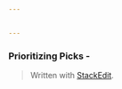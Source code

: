 ```yaml
---


---
```


<h3 id="prioritizing-picks--">Prioritizing Picks -</h3>
<blockquote>
<p>Written with <a href="https://stackedit.io/">StackEdit</a>.</p>
</blockquote>

